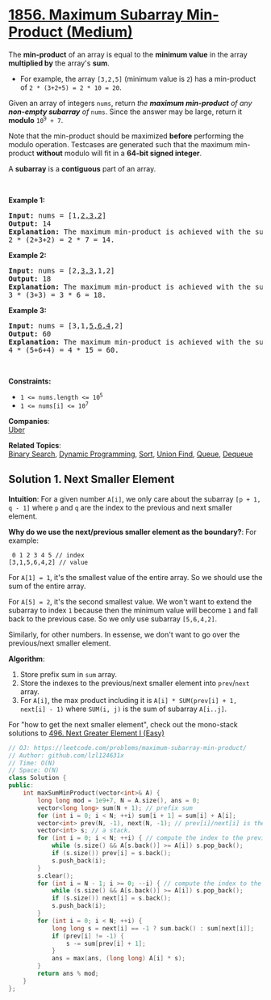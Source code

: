 # [1856. Maximum Subarray Min-Product (Medium)](https://leetcode.com/problems/maximum-subarray-min-product/)

<p>The <strong>min-product</strong> of an array is equal to the <strong>minimum value</strong> in the array <strong>multiplied by</strong> the array's <strong>sum</strong>.</p>

<ul>
	<li>For example, the array <code>[3,2,5]</code> (minimum value is <code>2</code>) has a min-product of <code>2 * (3+2+5) = 2 * 10 = 20</code>.</li>
</ul>

<p>Given an array of integers <code>nums</code>, return <em>the <strong>maximum min-product</strong> of any <strong>non-empty subarray</strong> of </em><code>nums</code>. Since the answer may be large, return it <strong>modulo</strong> <code>10<sup>9</sup> + 7</code>.</p>

<p>Note that the min-product should be maximized <strong>before</strong> performing the modulo operation. Testcases are generated such that the maximum min-product <strong>without</strong> modulo will fit in a <strong>64-bit signed integer</strong>.</p>

<p>A <strong>subarray</strong> is a <strong>contiguous</strong> part of an array.</p>

<p>&nbsp;</p>
<p><strong>Example 1:</strong></p>

<pre><strong>Input:</strong> nums = [1,<u>2,3,2</u>]
<strong>Output:</strong> 14
<strong>Explanation:</strong> The maximum min-product is achieved with the subarray [2,3,2] (minimum value is 2).
2 * (2+3+2) = 2 * 7 = 14.
</pre>

<p><strong>Example 2:</strong></p>

<pre><strong>Input:</strong> nums = [2,<u>3,3</u>,1,2]
<strong>Output:</strong> 18
<strong>Explanation:</strong> The maximum min-product is achieved with the subarray [3,3] (minimum value is 3).
3 * (3+3) = 3 * 6 = 18.
</pre>

<p><strong>Example 3:</strong></p>

<pre><strong>Input:</strong> nums = [3,1,<u>5,6,4</u>,2]
<strong>Output:</strong> 60
<strong>Explanation:</strong> The maximum min-product is achieved with the subarray [5,6,4] (minimum value is 4).
4 * (5+6+4) = 4 * 15 = 60.
</pre>

<p>&nbsp;</p>
<p><strong>Constraints:</strong></p>

<ul>
	<li><code>1 &lt;= nums.length &lt;= 10<sup>5</sup></code></li>
	<li><code>1 &lt;= nums[i] &lt;= 10<sup>7</sup></code></li>
</ul>


**Companies**:  
[Uber](https://leetcode.com/company/uber)

**Related Topics**:  
[Binary Search](https://leetcode.com/tag/binary-search/), [Dynamic Programming](https://leetcode.com/tag/dynamic-programming/), [Sort](https://leetcode.com/tag/sort/), [Union Find](https://leetcode.com/tag/union-find/), [Queue](https://leetcode.com/tag/queue/), [Dequeue](https://leetcode.com/tag/dequeue/)

## Solution 1. Next Smaller Element

**Intuition**: For a given number `A[i]`, we only care about the subarray `[p + 1, q - 1]` where `p` and `q` are the index to the previous and next smaller element.

**Why do we use the next/previous smaller element as the boundary?**:
For example:

```
 0 1 2 3 4 5 // index
[3,1,5,6,4,2] // value
```

For `A[1] = 1`, it's the smallest value of the entire array. So we should use the sum of the entire array.

For `A[5] = 2`, it's the second smallest value. We won't want to extend the subarray to index `1` because then the minimum value will become `1` and fall back to the previous case. So we only use subarray `[5,6,4,2]`.

Similarly, for other numbers. In essense, we don't want to go over the previous/next smaller element.

**Algorithm**:

1. Store prefix sum in `sum` array.
2. Store the indexes to the previous/next smaller element into `prev`/`next` array. 
3. For `A[i]`, the max product including it is `A[i] * SUM(prev[i] + 1, next[i] - 1)` where `SUM(i, j)` is the sum of subarray `A[i..j]`.

For "how to get the next smaller element", check out the mono-stack solutions to [496. Next Greater Element I (Easy)](https://leetcode.com/problems/next-greater-element-i/)

```cpp
// OJ: https://leetcode.com/problems/maximum-subarray-min-product/
// Author: github.com/lzl124631x
// Time: O(N)
// Space: O(N)
class Solution {
public:
    int maxSumMinProduct(vector<int>& A) {
        long long mod = 1e9+7, N = A.size(), ans = 0;
        vector<long long> sum(N + 1); // prefix sum
        for (int i = 0; i < N; ++i) sum[i + 1] = sum[i] + A[i];
        vector<int> prev(N, -1), next(N, -1); // prev[i]/next[i] is the index to the previous/next smaller element
        vector<int> s; // a stack.
        for (int i = 0; i < N; ++i) { // compute the index to the previous smaller elements
            while (s.size() && A[s.back()] >= A[i]) s.pop_back();
            if (s.size()) prev[i] = s.back();
            s.push_back(i);
        }
        s.clear();
        for (int i = N - 1; i >= 0; --i) { // compute the index to the next smaller elements
            while (s.size() && A[s.back()] >= A[i]) s.pop_back();
            if (s.size()) next[i] = s.back();
            s.push_back(i);
        }
        for (int i = 0; i < N; ++i) {
            long long s = next[i] == -1 ? sum.back() : sum[next[i]];
            if (prev[i] != -1) {
                s -= sum[prev[i] + 1];
            }
            ans = max(ans, (long long) A[i] * s);
        }
        return ans % mod;
    }
};
```